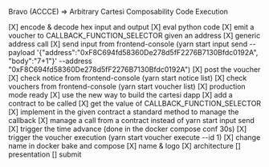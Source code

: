 Bravo (ACCCE) => Arbitrary Cartesi Composability Code Execution

[X] encode & decode hex input and output
[X] eval python code
[X] emit a voucher to CALLBACK_FUNCTION_SELECTOR given an address
[X] generic address call
[X] send input from frontend-console (yarn start input send --payload '{"address":"0xF8C694fd58360De278d5fF2276B7130Bfdc0192A", "body":"7+1"}' --address "0xF8C694fd58360De278d5fF2276B7130Bfdc0192A")
[X] post the voucher
[X] check notice from frontend-console (yarn start notice list)
[X] check vouchers from frontend-console (yarn start voucher list)
[X] production mode ready
[X] use the new way to build the cartesi dapp
[X] add a contract to be called
[X] get the value of CALLBACK_FUNCTION_SELECTOR
[X] implement in the given contract a standard method to manage the callback
[X] manage a call from a contract instead of yarn start input send
[X] trigger the time advance (done in the docker compose conf 30s)
[X] trigger the voucher execution (yarn start voucher execute --id 1)
[X] change name in docker bake and compose
[X] name & logo
[X] architecture
[] presentation
[] submit
